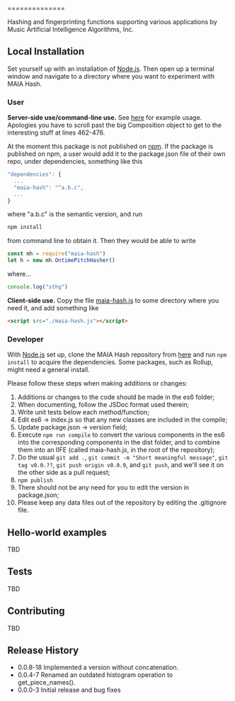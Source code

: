 ==============

Hashing and fingerprinting functions supporting various applications by Music Artificial Intelligence Algorithms, Inc.

## Local Installation

Set yourself up with an installation of [Node.js](https://nodejs.org/). Then open up a terminal window and navigate to a directory where you want to experiment with MAIA Hash.

### User

**Server-side use/command-line use.** See [here](https://github.com/tomthecollins/maia-hash/blob/master/test/interval_histogram.js) for example usage. Apologies you have to scroll past the big Composition object to get to the interesting stuff at lines 462-476.

At the moment this package is not published on [npm](http://npmjs.com/). If the package is published on npm, a user would add it to the package.json file of their own repo, under dependencies, something like this
```javascript
"dependencies": {
  ...
  "maia-hash": "^a.b.c",
  ...
}
```
where "a.b.c" is the semantic version, and run
```bash
npm install
```
from command line to obtain it. Then they would be able to write
```javascript
const mh = require("maia-hash")
let h = new mh.OntimePitchHasher()
```
where...
```javascript
console.log("sthg")
```

**Client-side use.** Copy the file [maia-hash.js](https://github.com/tomthecollins/maia-hash/blob/main/maia-hash.js) to some directory where you need it, and add something like
```html
<script src="./maia-hash.js"></script>
```

### Developer

With [Node.js](https://nodejs.org/) set up, clone the MAIA Hash repository from [here](https://bitbucket.org/tomthecollins/maia-hash/) and run `npm install` to acquire the dependencies. Some packages, such as Rollup, might need a general install.

Please follow these steps when making additions or changes:

1. Additions or changes to the code should be made in the es6 folder;
2. When documenting, follow the JSDoc format used therein;
3. Write unit tests below each method/function;
4. Edit es6 -> index.js so that any new classes are included in the compile;
5. Update package.json -> version field;
6. Execute `npm run compile` to convert the various components in the es6 into the corresponding components in the dist folder, and to combine them into an IIFE (called maia-hash.js, in the root of the repository);
7. Do the usual `git add .`, `git commit -m "Short meaningful message"`, `git tag v0.0.??`, `git push origin v0.0.9`, and `git push`, and we'll see it on the other side as a pull request;
8. `npm publish`
9. There should not be any need for you to edit the version in package.json;
10. Please keep any data files out of the repository by editing the .gitignore file.

## Hello-world examples

TBD

## Tests

TBD

## Contributing

TBD

## Release History

* 0.0.8-18 Implemented a version without concatenation.
* 0.0.4-7 Renamed an outdated histogram operation to get_piece_names().
* 0.0.0-3 Initial release and bug fixes
